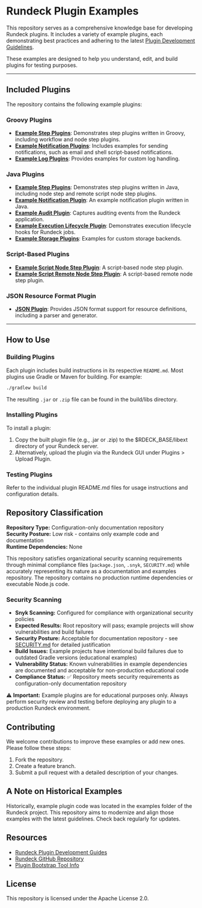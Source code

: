 # Rundeck Plugin Examples

This repository serves as a comprehensive knowledge base for developing Rundeck plugins. It includes a variety of example plugins, each demonstrating best practices and adhering to the latest [Plugin Development Guidelines](https://pagerduty.atlassian.net/wiki/spaces/RUNDECK/pages/2878472445/Workflow+Step+Node+Step+Plugins+Development+Guidelines).

These examples are designed to help you understand, edit, and build plugins for testing purposes.

---

## Included Plugins

The repository contains the following example plugins:

### Groovy Plugins
- **[Example Step Plugins](example-groovy-step-plugin/README.md)**: Demonstrates step plugins written in Groovy, including workflow and node step plugins.
- **[Example Notification Plugins](example-groovy-notification-plugins/Readme.md)**: Includes examples for sending notifications, such as email and shell script-based notifications.
- **[Example Log Plugins](example-groovy-log-plugins/)**: Provides examples for custom log handling.

### Java Plugins
- **[Example Step Plugins](example-java-step-plugin/README.md)**: Demonstrates step plugins written in Java, including node step and remote script node step plugins.
- **[Example Notification Plugin](example-java-notification-plugin/)**: An example notification plugin written in Java.
- **[Example Audit Plugin](example-java-audit-plugin/README.md)**: Captures auditing events from the Rundeck application.
- **[Example Execution Lifecycle Plugin](example-java-execution-lifecyle-plugin/)**: Demonstrates execution lifecycle hooks for Rundeck jobs.
- **[Example Storage Plugins](example-java-storage-plugin/)**: Examples for custom storage backends.

### Script-Based Plugins
- **[Example Script Node Step Plugin](example-script-node-step-plugin/README.md)**: A script-based node step plugin.
- **[Example Script Remote Node Step Plugin](example-script-remote-node-step-plugin/README.md)**: A script-based remote node step plugin.

### JSON Resource Format Plugin
- **[JSON Plugin](json-plugin/README.md)**: Provides JSON format support for resource definitions, including a parser and generator.

---

## How to Use

### Building Plugins
Each plugin includes build instructions in its respective `README.md`. Most plugins use Gradle or Maven for building. For example:
```sh
./gradlew build
```

The resulting `.jar` or `.zip` file can be found in the build/libs directory.

### Installing Plugins

To install a plugin:

1. Copy the built plugin file (e.g., .jar or .zip) to the $RDECK_BASE/libext directory of your Rundeck server.
2. Alternatively, upload the plugin via the Rundeck GUI under Plugins > Upload Plugin.

### Testing Plugins

Refer to the individual plugin README.md files for usage instructions and configuration details.

## Repository Classification

**Repository Type:** Configuration-only documentation repository  
**Security Posture:** Low risk - contains only example code and documentation  
**Runtime Dependencies:** None

This repository satisfies organizational security scanning requirements through minimal compliance files (`package.json`, `.snyk`, `SECURITY.md`) while accurately representing its nature as a documentation and examples repository. The repository contains no production runtime dependencies or executable Node.js code.

### Security Scanning
- **Snyk Scanning:** Configured for compliance with organizational security policies
- **Expected Results:** Root repository will pass; example projects will show vulnerabilities and build failures
- **Security Posture:** Acceptable for documentation repository - see [SECURITY.md](SECURITY.md) for detailed justification
- **Build Issues:** Example projects have intentional build failures due to outdated Gradle versions (educational examples)
- **Vulnerability Status:** Known vulnerabilities in example dependencies are documented and acceptable for non-production educational code
- **Compliance Status:** ✅ Repository meets security requirements as configuration-only documentation repository

⚠️ **Important:** Example plugins are for educational purposes only. Always perform security review and testing before deploying any plugin to a production Rundeck environment.

## Contributing

We welcome contributions to improve these examples or add new ones. Please follow these steps:

1. Fork the repository.
2. Create a feature branch.
3. Submit a pull request with a detailed description of your changes.


## A Note on Historical Examples

Historically, example plugin code was located in the examples folder of the Rundeck project. This repository aims to modernize and align those examples with the latest guidelines. Check back regularly for updates.

## Resources

- [Rundeck Plugin Development Guides](https://docs.rundeck.com/docs/developer)
- [Rundeck GitHub Repository](https://github.com/rundeck/rundeck)
- [Plugin Bootstrap Tool Info](https://docs.rundeck.com/docs/learning/howto/plugin-bootstrap.html)

## License

This repository is licensed under the Apache License 2.0.
